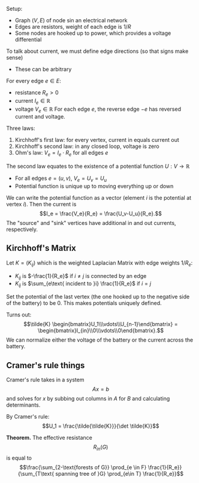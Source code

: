 Setup:
- Graph $(V, E)$ of node sin an electrical network
- Edges are resistors, weight of each edge is $1/R$
- Some nodes are hooked up to power, which provides a voltage differential

To talk about current, we must define edge directions (so that signs make sense)
- These can be arbitrary

For every edge $e \in E$:
- resistance $R_e > 0$
- current $I_e \in \mathbb{R}$
- voltage $V_e \in \mathbb{R}$
For each edge $e$, the reverse edge $-e$ has reversed current and voltage.

Three laws:
1. Kirchhoff's first law: for every vertex, current in equals current out
2. Kirchhoff's second law: in any closed loop, voltage is zero
3. Ohm's law: $V_e = I_e \cdot R_e$ for all edges $e$

The second law equates to the existence of a potential function $U: V \rightarrow \mathbb{R}$
- For all edges $e = (u, v)$, $V_e = U_v = U_u$
- Potential function is unique up to moving everything up or down

We can write the potential function as a vector (element $i$ is the potential at vertex $i$). Then the current is
$$I_e = \frac{V_e}{R_e} = \frac{U_v-U_u}{R_e}.$$
The "source" and "sink" vertices have additional in and out currents, respectively.

## Kirchhoff's Matrix
Let $K = (K_{ij})$ which is the weighted Laplacian Matrix with edge weights $1/R_e$:
- $K_{ij}$ is $-\frac{1}{R_e}$ if $i \neq j$ is connected by an edge
- $K_{ij}$ is $\sum_{e\text{ incident to }i} \frac{1}{R_e}$ if $i=j$

Set the potential of the last vertex (the one hooked up to the negative side of the battery) to be 0. This makes potentials uniquely defined.

Turns out:
$$\tilde{K} \begin{bmatrix}U_1\\\vdots\\U_{n-1}\end{bmatrix} = \begin{bmatrix}I_{in}\\0\\\vdots\\0\end{bmatrix}.$$
We can normalize either the voltage of the battery or the current across the battery.

## Cramer's rule things
Cramer's rule takes in a system
$$Ax = b$$
and solves for $x$ by subbing out columns in $A$ for $B$ and calculating determinants.

By Cramer's rule:
$$U_1 = \frac{\tilde{\tilde{K}}}{\det \tilde{K}}$$

**Theorem.** The effective resistance
$$R_{in}(G)$$
is equal to
$$\frac{\sum_{2-\text{forests of G}} \prod_{e \in F} \frac{1}{R_e}}{\sum_{T\text{ spanning tree of }G} \prod_{e\in T} \frac{1}{R_e}}$$
